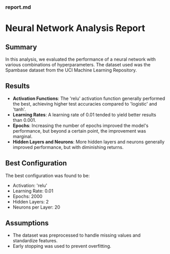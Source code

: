 
### report.md

# Neural Network Analysis Report

## Summary
In this analysis, we evaluated the performance of a neural network with various combinations of hyperparameters. The dataset used was the Spambase dataset from the UCI Machine Learning Repository.

## Results
- **Activation Functions**: The 'relu' activation function generally performed the best, achieving higher test accuracies compared to 'logistic' and 'tanh'.
- **Learning Rates**: A learning rate of 0.01 tended to yield better results than 0.001.
- **Epochs**: Increasing the number of epochs improved the model's performance, but beyond a certain point, the improvement was marginal.
- **Hidden Layers and Neurons**: More hidden layers and neurons generally improved performance, but with diminishing returns.

## Best Configuration
The best configuration was found to be:
- Activation: 'relu'
- Learning Rate: 0.01
- Epochs: 2000
- Hidden Layers: 2
- Neurons per Layer: 20

## Assumptions
- The dataset was preprocessed to handle missing values and standardize features.
- Early stopping was used to prevent overfitting.
